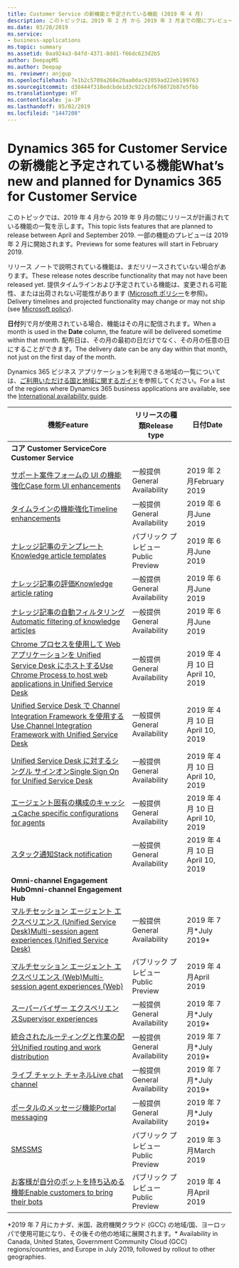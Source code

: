 ```yaml
---
title: Customer Service の新機能と予定されている機能 (2019 年 4 月)
description: このトピックは、2019 年 2 月 から 2019 年 3 月までの間にプレビューになり、2019 年 4 月から 2019 年 9 月までの間にリリース予定の機能の一覧を示します。
ms.date: 03/28/2019
ms.service:
- business-applications
ms.topic: summary
ms.assetid: 0aa924a3-84fd-4371-8dd1-f66dc623d2b5
author: DeepapMS
ms.author: Deepap
ms. reviewer: anjgup
ms.openlocfilehash: 7e1b2c5709a268e20aa0dac92059ad22eb199763
ms.sourcegitcommit: d38444f318edcbde1d3c922cbf676072b87e5fbb
ms.translationtype: HT
ms.contentlocale: ja-JP
ms.lasthandoff: 05/02/2019
ms.locfileid: "1447208"
---
```

#  <a name="whats-new-and-planned-for-dynamics-365-for-customer-service"></a><span data-ttu-id="2c748-103">Dynamics 365 for Customer Service の新機能と予定されている機能</span><span class="sxs-lookup"><span data-stu-id="2c748-103">What’s new and planned for Dynamics 365 for Customer Service</span></span> 

<span data-ttu-id="2c748-104">このトピックでは、2019 年 4 月から 2019 年 9 月の間にリリースが計画されている機能の一覧を示します。</span><span class="sxs-lookup"><span data-stu-id="2c748-104">This topic lists features that are planned to release between April and September 2019.</span></span> <span data-ttu-id="2c748-105">一部の機能のプレビューは 2019 年 2 月に開始されます。</span><span class="sxs-lookup"><span data-stu-id="2c748-105">Previews for some features will start in February 2019.</span></span> 

<span data-ttu-id="2c748-106">リリース ノートで説明されている機能は、まだリリースされていない場合があります。</span><span class="sxs-lookup"><span data-stu-id="2c748-106">These release notes describe functionality that may not have been released yet.</span></span> <span data-ttu-id="2c748-107">提供タイムラインおよび予定されている機能は、変更される可能性、または出荷されない可能性があります ([Microsoft ポリシー](https://go.microsoft.com/fwlink/p/?linkid=2007332)を参照)。</span><span class="sxs-lookup"><span data-stu-id="2c748-107">Delivery timelines and projected functionality may change or may not ship (see [Microsoft policy](https://go.microsoft.com/fwlink/p/?linkid=2007332)).</span></span>

<span data-ttu-id="2c748-108">**日付**列で月が使用されている場合、機能はその月に配信されます。</span><span class="sxs-lookup"><span data-stu-id="2c748-108">When a month is used in the **Date** column, the feature will be delivered sometime within that month.</span></span> <span data-ttu-id="2c748-109">配布日は、その月の最初の日だけでなく、その月の任意の日にすることができます。</span><span class="sxs-lookup"><span data-stu-id="2c748-109">The delivery date can be any day within that month, not just on the first day of the month.</span></span>

<span data-ttu-id="2c748-110">Dynamics 365 ビジネス アプリケーションを利用できる地域の一覧については、[ご利用いただける国と地域に関するガイド](https://aka.ms/dynamics_365_international_availability_deck)を参照してください。</span><span class="sxs-lookup"><span data-stu-id="2c748-110">For a list of the regions where Dynamics 365 business applications are available, see the [International availability guide](https://aka.ms/dynamics_365_international_availability_deck).</span></span>


| <span data-ttu-id="2c748-111">機能</span><span class="sxs-lookup"><span data-stu-id="2c748-111">Feature</span></span>                                                                          | <span data-ttu-id="2c748-112">リリースの種類</span><span class="sxs-lookup"><span data-stu-id="2c748-112">Release type</span></span>         | <span data-ttu-id="2c748-113">日付</span><span class="sxs-lookup"><span data-stu-id="2c748-113">Date</span></span> |
|----------------------------------------------------------------------------------|----------------------|----------------------|
| <span data-ttu-id="2c748-114">**コア Customer Service**</span><span class="sxs-lookup"><span data-stu-id="2c748-114">**Core Customer Service**</span></span>       |        |        |
| [<span data-ttu-id="2c748-115">サポート案件フォームの UI の機能強化</span><span class="sxs-lookup"><span data-stu-id="2c748-115">Case form UI enhancements</span></span>](dynamics365-customer-service/customer-service-key-enhancements.md#case-form-ui-enhancements)      |  <span data-ttu-id="2c748-116">一般提供</span><span class="sxs-lookup"><span data-stu-id="2c748-116">General Availability</span></span>       |  <span data-ttu-id="2c748-117">2019 年 2 月</span><span class="sxs-lookup"><span data-stu-id="2c748-117">February 2019</span></span>      |
| [<span data-ttu-id="2c748-118">タイムラインの機能強化</span><span class="sxs-lookup"><span data-stu-id="2c748-118">Timeline enhancements</span></span>](dynamics365-customer-service/customer-service-key-enhancements.md#timeline-enhancements)    |  <span data-ttu-id="2c748-119">一般提供</span><span class="sxs-lookup"><span data-stu-id="2c748-119">General Availability</span></span>       |  <span data-ttu-id="2c748-120">2019 年 6 月</span><span class="sxs-lookup"><span data-stu-id="2c748-120">June 2019</span></span>      |
| [<span data-ttu-id="2c748-121">ナレッジ記事のテンプレート</span><span class="sxs-lookup"><span data-stu-id="2c748-121">Knowledge article templates</span></span>](knowledge-management/km-templates.md)                              | <span data-ttu-id="2c748-122">パブリック プレビュー</span><span class="sxs-lookup"><span data-stu-id="2c748-122">Public Preview</span></span> | <span data-ttu-id="2c748-123">2019 年 6 月</span><span class="sxs-lookup"><span data-stu-id="2c748-123">June 2019</span></span>             |
| [<span data-ttu-id="2c748-124">ナレッジ記事の評価</span><span class="sxs-lookup"><span data-stu-id="2c748-124">Knowledge article rating</span></span>](knowledge-management/knowledge-article-rating.md)                                | <span data-ttu-id="2c748-125">一般提供</span><span class="sxs-lookup"><span data-stu-id="2c748-125">General Availability</span></span>      | <span data-ttu-id="2c748-126">2019 年 6 月</span><span class="sxs-lookup"><span data-stu-id="2c748-126">June 2019</span></span>    |
| [<span data-ttu-id="2c748-127">ナレッジ記事の自動フィルタリング</span><span class="sxs-lookup"><span data-stu-id="2c748-127">Automatic filtering of knowledge articles</span></span>](knowledge-management/auto-filter-knowledge-articles.md)                                  | <span data-ttu-id="2c748-128">一般提供</span><span class="sxs-lookup"><span data-stu-id="2c748-128">General Availability</span></span>       | <span data-ttu-id="2c748-129">2019 年 6 月</span><span class="sxs-lookup"><span data-stu-id="2c748-129">June 2019</span></span>    |
| [<span data-ttu-id="2c748-130">Chrome プロセスを使用して Web アプリケーションを Unified Service Desk にホストする</span><span class="sxs-lookup"><span data-stu-id="2c748-130">Use Chrome Process to host web applications in Unified Service Desk</span></span>](dynamics365-customer-service/unified-service-desk/use-chrome-browser-host-web-applications.md) | <span data-ttu-id="2c748-131">一般提供</span><span class="sxs-lookup"><span data-stu-id="2c748-131">General Availability</span></span> | <span data-ttu-id="2c748-132">2019 年 4 月 10 日</span><span class="sxs-lookup"><span data-stu-id="2c748-132">April 10, 2019</span></span> |
| [<span data-ttu-id="2c748-133">Unified Service Desk で Channel Integration Framework を使用する</span><span class="sxs-lookup"><span data-stu-id="2c748-133">Use Channel Integration Framework with Unified Service Desk</span></span>](dynamics365-customer-service/unified-service-desk/use-channel-integration-framework-unified-service-desk.md) | <span data-ttu-id="2c748-134">一般提供</span><span class="sxs-lookup"><span data-stu-id="2c748-134">General Availability</span></span> | <span data-ttu-id="2c748-135">2019 年 4 月 10 日</span><span class="sxs-lookup"><span data-stu-id="2c748-135">April 10, 2019</span></span> |
| [<span data-ttu-id="2c748-136">Unified Service Desk に対するシングル サインオン</span><span class="sxs-lookup"><span data-stu-id="2c748-136">Single Sign On for Unified Service Desk</span></span>](dynamics365-customer-service/unified-service-desk/Single-Sign-On-for-Unified-Service-Desk.md) | <span data-ttu-id="2c748-137">一般提供</span><span class="sxs-lookup"><span data-stu-id="2c748-137">General Availability</span></span> | <span data-ttu-id="2c748-138">2019 年 4 月 10 日</span><span class="sxs-lookup"><span data-stu-id="2c748-138">April 10, 2019</span></span> |
| [<span data-ttu-id="2c748-139">エージェント固有の構成のキャッシュ</span><span class="sxs-lookup"><span data-stu-id="2c748-139">Cache specific configurations for agents</span></span>](dynamics365-customer-service/unified-service-desk/Cache-specific-configurations-for-agents.md) | <span data-ttu-id="2c748-140">一般提供</span><span class="sxs-lookup"><span data-stu-id="2c748-140">General Availability</span></span> | <span data-ttu-id="2c748-141">2019 年 4 月 10 日</span><span class="sxs-lookup"><span data-stu-id="2c748-141">April 10, 2019</span></span> |
| [<span data-ttu-id="2c748-142">スタック通知</span><span class="sxs-lookup"><span data-stu-id="2c748-142">Stack notification</span></span>](dynamics365-customer-service/unified-service-desk/StackNotification.md) | <span data-ttu-id="2c748-143">一般提供</span><span class="sxs-lookup"><span data-stu-id="2c748-143">General Availability</span></span> | <span data-ttu-id="2c748-144">2019 年 4 月 10 日</span><span class="sxs-lookup"><span data-stu-id="2c748-144">April 10, 2019</span></span> |
| <span data-ttu-id="2c748-145">**Omni-channel Engagement Hub**</span><span class="sxs-lookup"><span data-stu-id="2c748-145">**Omni-channel Engagement Hub**</span></span>       |        |        |
| [<span data-ttu-id="2c748-146">マルチセッション エージェント エクスペリエンス (Unified Service Desk)</span><span class="sxs-lookup"><span data-stu-id="2c748-146">Multi-session agent experiences (Unified Service Desk)</span></span>](omni-channel-engagement-hub/multi-session-agent-experiences-web-usd.md) | <span data-ttu-id="2c748-147">一般提供</span><span class="sxs-lookup"><span data-stu-id="2c748-147">General Availability</span></span> | <span data-ttu-id="2c748-148">2019 年 7 月\*</span><span class="sxs-lookup"><span data-stu-id="2c748-148">July 2019\*</span></span>           |
| [<span data-ttu-id="2c748-149">マルチセッション エージェント エクスペリエンス (Web)</span><span class="sxs-lookup"><span data-stu-id="2c748-149">Multi-session agent experiences (Web)</span></span>](omni-channel-engagement-hub/multi-session-agent-experiences-web-usd.md) | <span data-ttu-id="2c748-150">パブリック プレビュー</span><span class="sxs-lookup"><span data-stu-id="2c748-150">Public Preview</span></span> | <span data-ttu-id="2c748-151">2019 年 4 月</span><span class="sxs-lookup"><span data-stu-id="2c748-151">April 2019</span></span>           |
| [<span data-ttu-id="2c748-152">スーパーバイザー エクスペリエンス</span><span class="sxs-lookup"><span data-stu-id="2c748-152">Supervisor experiences</span></span>](omni-channel-engagement-hub/supervisor-experiences.md)        | <span data-ttu-id="2c748-153">一般提供</span><span class="sxs-lookup"><span data-stu-id="2c748-153">General Availability</span></span> | <span data-ttu-id="2c748-154">2019 年 7 月\*</span><span class="sxs-lookup"><span data-stu-id="2c748-154">July 2019\*</span></span>           |
| [<span data-ttu-id="2c748-155">統合されたルーティングと作業の配分</span><span class="sxs-lookup"><span data-stu-id="2c748-155">Unified routing and work distribution</span></span>](omni-channel-engagement-hub/unified-routing-work-distribution.md)  | <span data-ttu-id="2c748-156">一般提供</span><span class="sxs-lookup"><span data-stu-id="2c748-156">General Availability</span></span> | <span data-ttu-id="2c748-157">2019 年 7 月\*</span><span class="sxs-lookup"><span data-stu-id="2c748-157">July 2019\*</span></span>           |
| [<span data-ttu-id="2c748-158">ライブ チャット チャネル</span><span class="sxs-lookup"><span data-stu-id="2c748-158">Live chat channel</span></span>](omni-channel-engagement-hub/live-chat-channel.md)         | <span data-ttu-id="2c748-159">一般提供</span><span class="sxs-lookup"><span data-stu-id="2c748-159">General Availability</span></span> | <span data-ttu-id="2c748-160">2019 年 7 月\*</span><span class="sxs-lookup"><span data-stu-id="2c748-160">July 2019\*</span></span>           |
| [<span data-ttu-id="2c748-161">ポータルのメッセージ機能</span><span class="sxs-lookup"><span data-stu-id="2c748-161">Portal messaging</span></span>](omni-channel-engagement-hub/portal-messaging.md)             | <span data-ttu-id="2c748-162">一般提供</span><span class="sxs-lookup"><span data-stu-id="2c748-162">General Availability</span></span> | <span data-ttu-id="2c748-163">2019 年 7 月\*</span><span class="sxs-lookup"><span data-stu-id="2c748-163">July 2019\*</span></span>             |
| [<span data-ttu-id="2c748-164">SMS</span><span class="sxs-lookup"><span data-stu-id="2c748-164">SMS</span></span>](omni-channel-engagement-hub/sms.md)                                | <span data-ttu-id="2c748-165">パブリック プレビュー</span><span class="sxs-lookup"><span data-stu-id="2c748-165">Public Preview</span></span>       | <span data-ttu-id="2c748-166">2019 年 3 月</span><span class="sxs-lookup"><span data-stu-id="2c748-166">March 2019</span></span>             |
| [<span data-ttu-id="2c748-167">お客様が自分のボットを持ち込める機能</span><span class="sxs-lookup"><span data-stu-id="2c748-167">Enable customers to bring their bots</span></span>](omni-channel-engagement-hub/customer-owned-bots-omni-channel-engagement-hub.md)       | <span data-ttu-id="2c748-168">パブリック プレビュー</span><span class="sxs-lookup"><span data-stu-id="2c748-168">Public Preview</span></span>       | <span data-ttu-id="2c748-169">2019 年 4 月</span><span class="sxs-lookup"><span data-stu-id="2c748-169">April 2019</span></span>             |

<span data-ttu-id="2c748-170">\*2019 年 7 月にカナダ、米国、政府機関クラウド (GCC) の地域/国、ヨーロッパで使用可能になり、その後その他の地域に展開されます。</span><span class="sxs-lookup"><span data-stu-id="2c748-170">\* Availability in Canada, United States, Government Community Cloud (GCC) regions/countries, and Europe in July 2019, followed by rollout to other geographies.</span></span>

